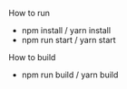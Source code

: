   
How to run  

- npm install / yarn install
- npm run start / yarn start

How to build
 - npm run build / yarn build
